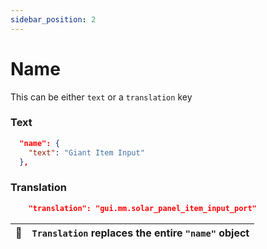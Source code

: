 ```yaml
---
sidebar_position: 2
---
```


# Name

This can be either `text` or a `translation` key

### Text
```json
  "name": {
    "text": "Giant Item Input"
  },
```

### Translation
```json
    "translation": "gui.mm.solar_panel_item_input_port"
```

| :memo:  | `Translation` replaces the entire `"name"` object |
|---------|:--------------------------------------------------|